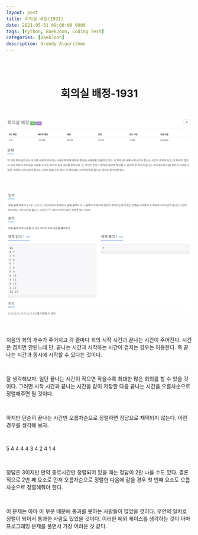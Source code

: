 ```yaml
---
layout: post
title: 회의실 배정(1931)
date: 2021-05-31 09:00:00 0000
tags: [Python, BaekJoon, Coding Test]
categories: [BaekJoon]
description: Greedy Algorithmn
---
```


<br><br>

# <center>회의실 배정-1931</center>

<br>

![](/images/BaekJoon/1931/2021-05-31-09-52-35.png)

<br>

![](/images/BaekJoon/1931/2021-05-31-09-52-55.png)

<br>

처음의 회의 개수가 주어지고 각 줄마다 회의 시작 시간과 끝나는 시간이 주어진다. 시간은 겹치면 안된느데 단, 끝나는 시간과 시작하는 시간이 겹치는 경우는 허용한다. 즉 끝나는 시간과 동시에 시작할 수 있다는 것이다.

<br>

잘 생각해보자. 일단 끝나는 시간이 작으면 작을수록 최대한 많은 회의를 할 수 있을 것이다. 그러면 시작 시간과 끝나는 시간을 같이 저장한 다음 끝나는 시간을 오름차순으로 정렬해주면 될 것이다. 

<br>

하지만 단순히 끝나는 시간만 오름차순으로 정렬하면 정답으로 채택되지 않는다. 이런 경우를 생각해 보자.

<br>

5
4 4
4 4
3 4
2 4
1 4

<br>

정답은 3이지만 만약 종료시간만 정렬되어 있을 때는 정답이 2만 나올 수도 있다. 결론적으로 2번 째 요소로 먼저 오름차순으로 정렬한 다음에 같을 경우 첫 번째 요소도 오름차순으로 정렬해줘야 한다. 

<br>

이 문제는 아마 이 부분 때문에 통과를 못하는 사람들이 많았을 것이다. 우연의 일치로 정렬이 되어서 통과한 사람도 있었을 것이다. 이러한 예외 케이스를 생각하는 것이 아마 프로그래밍 문제를 풀면서 가장 어려운 것 같다. 